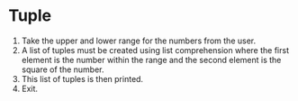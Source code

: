 # Tuple

1. Take the upper and lower range for the numbers from the user.
2. A list of tuples must be created using list comprehension where the first element is the number within the range and the second element is the square of the number.
3. This list of tuples is then printed.
4. Exit.
